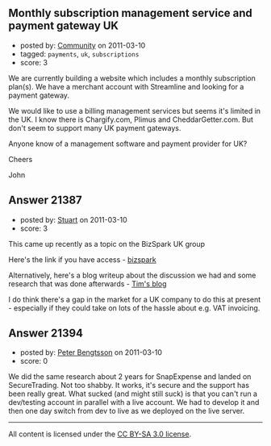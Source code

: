 ## Monthly subscription management service and payment gateway UK

- posted by: [Community](https://stackexchange.com/users/-1/-1-community) on 2011-03-10
- tagged: `payments`, `uk`, `subscriptions`
- score: 3

We are currently building a website which includes a monthly subscription plan(s).  We have a merchant account with Streamline and looking for a payment gateway.

We would like to use a billing management services but seems it's limited in the UK. I know there is Chargify.com, Plimus and CheddarGetter.com.  But don't seem to support many UK payment gateways.

Anyone know of a management software and payment provider for UK?

Cheers

John


## Answer 21387

- posted by: [Stuart](https://stackexchange.com/users/-1/8316-stuart) on 2011-03-10
- score: 3

<p>This came up recently as a topic on the BizSpark UK group</p>

<p>Here's the link if you have access - <a href="http://www.linkedin.com/groupItem?view=&amp;gid=2179419&amp;type=member&amp;item=42503015&amp;qid=b0cbe766-a08f-49a8-9cce-3517365afefe&amp;goback=.gmp_2179419" rel="nofollow">bizspark</a></p>

<p>Alternatively, here's a blog writeup about the discussion we had and some research that was done afterwards - <a href="http://blogs.thesitedoctor.co.uk/tim/2011/02/25/Recurring+Payment+Provider+Options+For+A+UK+Startup.aspx" rel="nofollow">Tim's blog</a></p>

<p>I do think there's a gap in the market for a UK company to do this at present - especially if they could take on lots of the hassle about e.g. VAT invoicing.</p>



## Answer 21394

- posted by: [Peter Bengtsson](https://stackexchange.com/users/-1/8484-peter-bengtsson) on 2011-03-10
- score: 0

We did the same research about 2 years for SnapExpense and landed on SecureTrading. Not too shabby. It works, it's secure and the support has been really great. What sucked (and might still suck) is that you can't run a dev/testing account in parallel with a live account. We had to develop it and then one day switch from dev to live as we deployed on the live server. 



---

All content is licensed under the [CC BY-SA 3.0 license](https://creativecommons.org/licenses/by-sa/3.0/).

